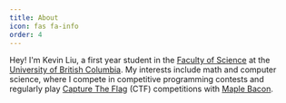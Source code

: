 ```yaml
---
title: About
icon: fas fa-info
order: 4
---
```



Hey! I'm Kevin Liu, a first year student in the [Faculty of Science](https://science.ubc.ca/) at the [University of British Columbia](https://www.ubc.ca/). My interests include math and computer science, where I compete in competitive programming contests and regularly play [Capture The Flag](https://ctftime.org/ctf-wtf/) (CTF) competitions with [Maple Bacon](https://ubcctf.github.io/).